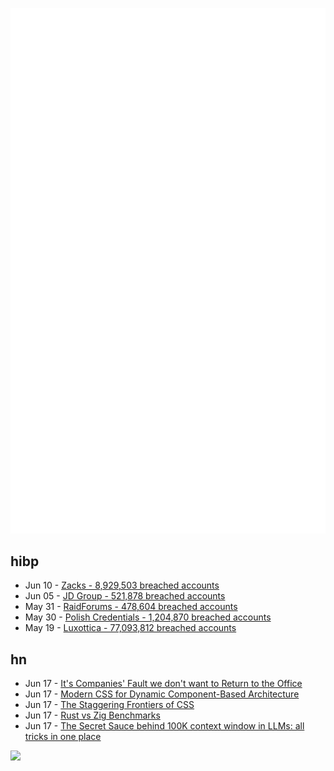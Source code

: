 ![Metrics](https://raw.githubusercontent.com/phixion/phixion/master/metrics.svg)

## hibp

<!--
for https://github.com/phixion/phixion/blob/main/.github/workflows/feeds.yml
-->
<!--START_SECTION:haveibeenpwnd-->
- Jun 10 - [Zacks - 8,929,503 breached accounts](https://haveibeenpwned.com/PwnedWebsites#Zacks)
- Jun 05 - [JD Group - 521,878 breached accounts](https://haveibeenpwned.com/PwnedWebsites#JDGroup)
- May 31 - [RaidForums - 478,604 breached accounts](https://haveibeenpwned.com/PwnedWebsites#RaidForums)
- May 30 - [Polish Credentials - 1,204,870 breached accounts](https://haveibeenpwned.com/PwnedWebsites#PolishCredentials)
- May 19 - [Luxottica - 77,093,812 breached accounts](https://haveibeenpwned.com/PwnedWebsites#Luxottica)
<!--END_SECTION:haveibeenpwnd-->

## hn

<!--
for https://github.com/phixion/phixion/blob/main/.github/workflows/feeds.yml
-->
<!--START_SECTION:hn-->
- Jun 17 - [It's Companies' Fault we don't want to Return to the Office](https://innovationnation.blog/p/its-companies-fault-we-dont-want)
- Jun 17 - [Modern CSS for Dynamic Component-Based Architecture](https://moderncss.dev/modern-css-for-dynamic-component-based-architecture/)
- Jun 17 - [The Staggering Frontiers of CSS](https://buttondown.email/robinrendle/archive/the-many-frontiers-of-css/)
- Jun 17 - [Rust vs Zig Benchmarks](https://programming-language-benchmarks.vercel.app/rust-vs-zig)
- Jun 17 - [The Secret Sauce behind 100K context window in LLMs: all tricks in one place](https://blog.gopenai.com/how-to-speed-up-llms-and-use-100k-context-window-all-tricks-in-one-place-ffd40577b4c)
<!--END_SECTION:hn-->

<!--
for https://yhype.me
-->
![](https://hit.yhype.me/github/profile?user_id=13013670)
